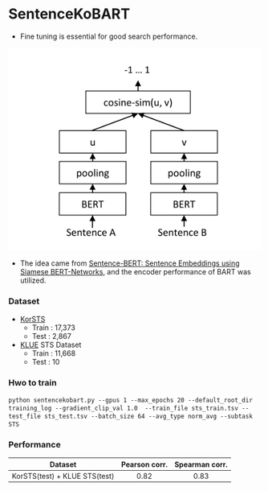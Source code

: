 # SentenceKoBART

- Fine tuning is essential for good search performance.

![](../data/sbart.png)

- The idea came from [Sentence-BERT: Sentence Embeddings using Siamese BERT-Networks](https://arxiv.org/abs/1908.10084), and the encoder performance of BART was utilized.

### Dataset

- [KorSTS](https://github.com/kakaobrain/KorNLUDatasets)
  - Train : 17,373
  - Test : 2,867
- [KLUE](https://github.com/KLUE-benchmark/KLUE) STS Dataset
  - Train : 11,668
  - Test : 10

### Hwo to train

```
python sentencekobart.py --gpus 1 --max_epochs 20 --default_root_dir training_log --gradient_clip_val 1.0  --train_file sts_train.tsv --test_file sts_test.tsv --batch_size 64 --avg_type norm_avg --subtask STS
```

### Performance

| Dataset  | Pearson corr. | Spearman corr.  |
|:--------:|:-------------:|:---------------:|
| KorSTS(test) + KLUE STS(test) | 0.82  |   0.83  |

